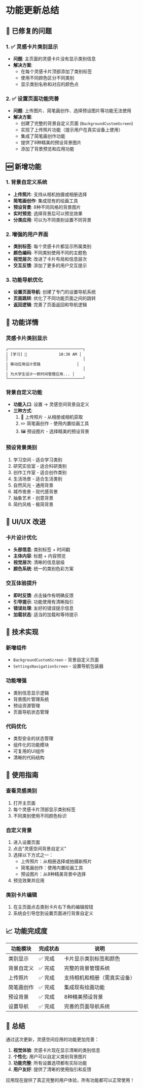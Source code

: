 # 功能更新总结

## 🎯 已修复的问题

### 1. ✅ 灵感卡片类别显示
- **问题**: 主页面的灵感卡片没有显示类别信息
- **解决方案**: 
  - 在每个灵感卡片顶部添加了类别标签
  - 使用不同颜色区分不同类别
  - 显示类别名称和对应的颜色点

### 2. ✅ 设置页面功能完善
- **问题**: 上传图片、简笔画创作、选择预设图片等功能无法使用
- **解决方案**:
  - 创建了完整的背景自定义页面 (`BackgroundCustomScreen`)
  - 实现了上传照片功能（提示用户在真实设备上使用）
  - 集成了简笔画创作功能
  - 提供了8种精美的预设背景图片
  - 添加了背景预览和应用功能

## 🆕 新增功能

### 1. 背景自定义系统
- **上传照片**: 支持从相机拍摄或相册选择
- **简笔画创作**: 集成现有的绘画工具
- **预设背景**: 8种不同风格的背景图片
- **实时预览**: 选择背景后可以预览效果
- **分类应用**: 可以为不同类别设置不同背景

### 2. 增强的用户界面
- **类别标签**: 每个灵感卡片都显示所属类别
- **颜色编码**: 不同类别使用不同的主题色
- **视觉层次**: 改进了卡片布局和信息层次
- **交互反馈**: 添加了更多的用户交互提示

### 3. 功能导航优化
- **设置页面导航**: 创建了专门的设置导航系统
- **页面跳转**: 优化了不同功能页面之间的跳转
- **返回逻辑**: 完善了页面返回和导航逻辑

## 📱 功能详情

### 灵感卡片类别显示
```
┌─────────────────────────────────┐
│ [学习] 💚              10:30 AM │
│                                 │
│ 移动应用设计思路                │
│                                 │
│ 为大学生设计一款时间管理应用... │
└─────────────────────────────────┘
```

### 背景自定义功能
- **功能入口**: 设置 → 灵感空间背景自定义
- **三种方式**:
  1. 📁 上传照片 - 从相册或相机获取
  2. ✏️ 简笔画创作 - 使用内置绘画工具
  3. 🖼️ 预设图片 - 选择精美的预设背景

### 预设背景类别
1. 学习空间 - 适合学习类别
2. 研究实验室 - 适合科研类别  
3. 创作工作室 - 适合创作类别
4. 生活场景 - 适合生活类别
5. 自然风光 - 通用背景
6. 城市夜景 - 现代感背景
7. 抽象艺术 - 创意背景
8. 简约风格 - 极简背景

## 🎨 UI/UX 改进

### 卡片设计优化
- **头部信息**: 类别标签 + 时间戳
- **主体内容**: 标题 + 内容预览
- **视觉层次**: 清晰的信息层级
- **颜色系统**: 统一的类别色彩方案

### 交互体验提升
- **即时反馈**: 点击操作有明确反馈
- **引导提示**: 功能使用有清晰指引
- **错误处理**: 友好的错误提示信息
- **加载状态**: 适当的加载和等待提示

## 🔧 技术实现

### 新增组件
- `BackgroundCustomScreen` - 背景自定义页面
- `SettingsNavigationScreen` - 设置导航包装器

### 功能增强
- 类别信息显示逻辑
- 背景图片管理系统
- 预设资源管理
- 页面导航状态管理

### 代码优化
- 类型安全的状态管理
- 组件化的功能模块
- 可复用的UI组件
- 清晰的代码结构

## 🚀 使用指南

### 查看灵感类别
1. 打开主页面
2. 每个灵感卡片顶部显示类别标签
3. 不同类别使用不同颜色标识

### 自定义背景
1. 进入设置页面
2. 点击"灵感空间背景自定义"
3. 选择以下方式之一：
   - 上传照片：从相册选择或拍摄新照片
   - 简笔画创作：使用内置绘画工具
   - 预设图片：从8种精美背景中选择
4. 预览效果并应用

### 类别卡片编辑
1. 在主页面点击类别卡片右下角的编辑按钮
2. 系统会引导您到设置页面进行背景自定义

## 📈 功能完成度

| 功能模块 | 完成状态 | 说明 |
|---------|---------|------|
| 类别显示 | ✅ 完成 | 卡片显示类别标签和颜色 |
| 背景自定义 | ✅ 完成 | 完整的背景管理系统 |
| 上传照片 | ✅ 完成 | 支持相机和相册（需真实设备） |
| 简笔画创作 | ✅ 完成 | 集成现有绘画功能 |
| 预设背景 | ✅ 完成 | 8种精美预设背景 |
| 设置导航 | ✅ 完成 | 完善的页面导航系统 |

## 🎉 总结

通过这次更新，灵感空间应用的功能更加完善：

1. **视觉体验**: 灵感卡片现在显示清晰的类别信息
2. **个性化**: 用户可以自定义类别背景图片
3. **功能完整**: 所有设置选项都有实际功能
4. **用户友好**: 提供了清晰的使用指引和反馈

应用现在提供了真正完整的用户体验，所有功能都可以正常使用！